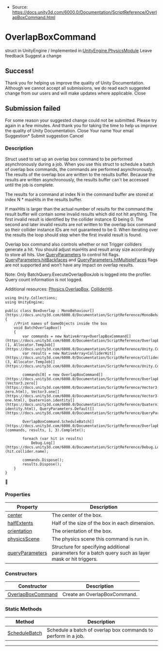 * Source: https://docs.unity3d.com/6000.0/Documentation/ScriptReference/OverlapBoxCommand.html

# OverlapBoxCommand
struct in UnityEngine
/
Implemented in:[UnityEngine.PhysicsModule](https://docs.unity3d.com/6000.0/Documentation/ScriptReference/UnityEngine.PhysicsModule.html)
Leave feedback
Suggest a change
## Success!
Thank you for helping us improve the quality of Unity Documentation. Although we cannot accept all submissions, we do read each suggested change from our users and will make updates where applicable.
Close
## Submission failed
For some reason your suggested change could not be submitted. Please <a>try again</a> in a few minutes. And thank you for taking the time to help us improve the quality of Unity Documentation.
Close
Your name Your email Suggestion* Submit suggestion
Cancel
### Description
Struct used to set up an overlap box command to be performed asynchronously during a job.
When you use this struct to schedule a batch of overlap box commands, the commands are performed asynchronously. The results of the overlap box are written to the results buffer. Because the results are written asynchronously, the results buffer can't be accessed until the job is complete.  
  
The results for a command at index N in the command buffer are stored at index N * maxHits in the results buffer.  
  
If maxHits is larger than the actual number of results for the command the result buffer will contain some invalid results which did not hit anything. The first invalid result is identified by the collider instance ID being 0. The second and later invalid results are not written to the overlap box command so their collider instance IDs are not guaranteed to be 0. When iterating over the results the loop should stop when the first invalid result is found.  
  
Overlap box command also controls whether or not Trigger colliders generate a hit. You should adjust maxHits and result array size accordingly to store all hits. Use [QueryParameters](https://docs.unity3d.com/6000.0/Documentation/ScriptReference/QueryParameters.html) to control hit flags. [QueryParameters.hitBackfaces](https://docs.unity3d.com/6000.0/Documentation/ScriptReference/QueryParameters-hitBackfaces.html) and [QueryParameters.hitMultipleFaces](https://docs.unity3d.com/6000.0/Documentation/ScriptReference/QueryParameters-hitMultipleFaces.html) flags are not supported and won’t have any impact on overlap results.  
  
Note: Only BatchQuery.ExecuteOverlapBoxJob is logged into the profiler. Query count information is not logged.  
  
Additional resources: [Physics.OverlapBox](https://docs.unity3d.com/6000.0/Documentation/ScriptReference/Physics.OverlapBox.html), [ColliderHit](https://docs.unity3d.com/6000.0/Documentation/ScriptReference/ColliderHit.html).
```
using Unity.Collections;
using UnityEngine;  
  
public class BoxOverlap : MonoBehaviour[](https://docs.unity3d.com/6000.0/Documentation/ScriptReference/MonoBehaviour.html)
{
    //Print names of GameObjects inside the box
    void BatchOverlapBox()
    {
        var commands = new NativeArray<OverlapBoxCommand[](https://docs.unity3d.com/6000.0/Documentation/ScriptReference/OverlapBoxCommand.html)>(1, Allocator.TempJob[](https://docs.unity3d.com/6000.0/Documentation/ScriptReference/Unity.Collections.Allocator.TempJob.html));
        var results = new NativeArray<ColliderHit[](https://docs.unity3d.com/6000.0/Documentation/ScriptReference/ColliderHit.html)>(3, Allocator.TempJob[](https://docs.unity3d.com/6000.0/Documentation/ScriptReference/Unity.Collections.Allocator.TempJob.html));  
  
        commands[0] = new OverlapBoxCommand[](https://docs.unity3d.com/6000.0/Documentation/ScriptReference/OverlapBoxCommand.html)(Vector3.zero[](https://docs.unity3d.com/6000.0/Documentation/ScriptReference/Vector3-zero.html), Vector3.one[](https://docs.unity3d.com/6000.0/Documentation/ScriptReference/Vector3-one.html), Quaternion.identity[](https://docs.unity3d.com/6000.0/Documentation/ScriptReference/Quaternion-identity.html), QueryParameters.Default[](https://docs.unity3d.com/6000.0/Documentation/ScriptReference/QueryParameters.Default.html));  
  
        OverlapBoxCommand.ScheduleBatch[](https://docs.unity3d.com/6000.0/Documentation/ScriptReference/OverlapBoxCommand.ScheduleBatch.html)(commands, results, 1, 3).Complete();  
  
        foreach (var hit in results)
            Debug.Log[](https://docs.unity3d.com/6000.0/Documentation/ScriptReference/Debug.Log.html)(hit.collider.name);  
  
        commands.Dispose();
        results.Dispose();
    }
}

```

### Properties
Property | Description  
---|---  
[center](https://docs.unity3d.com/6000.0/Documentation/ScriptReference/OverlapBoxCommand-center.html) | The center of the box.  
[halfExtents](https://docs.unity3d.com/6000.0/Documentation/ScriptReference/OverlapBoxCommand-halfExtents.html) | Half of the size of the box in each dimension.  
[orientation](https://docs.unity3d.com/6000.0/Documentation/ScriptReference/OverlapBoxCommand-orientation.html) | The orientation of the box.  
[physicsScene](https://docs.unity3d.com/6000.0/Documentation/ScriptReference/OverlapBoxCommand-physicsScene.html) | The physics scene this command is run in.  
[queryParameters](https://docs.unity3d.com/6000.0/Documentation/ScriptReference/OverlapBoxCommand-queryParameters.html) | Structure for specifying additional parameters for a batch query such as layer mask or hit triggers.  
### Constructors
Constructor | Description  
---|---  
[OverlapBoxCommand](https://docs.unity3d.com/6000.0/Documentation/ScriptReference/OverlapBoxCommand-ctor.html) | Create an OverlapBoxCommand.  
### Static Methods
Method | Description  
---|---  
[ScheduleBatch](https://docs.unity3d.com/6000.0/Documentation/ScriptReference/OverlapBoxCommand.ScheduleBatch.html) | Schedule a batch of overlap box commands to perform in a job.  
* * *
